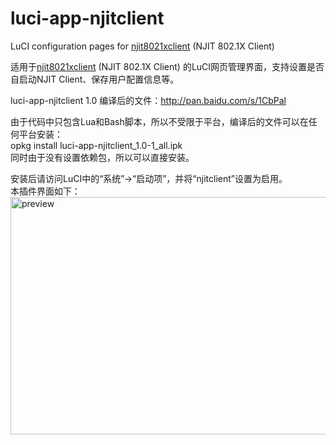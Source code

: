 luci-app-njitclient
===================

LuCI configuration pages for <a href="https://github.com/liuqun/njit8021xclient/" target="_blank">njit8021xclient</a> (NJIT 802.1X Client)

适用于<a href="https://github.com/liuqun/njit8021xclient" target="_blank">njit8021xclient</a> (NJIT 802.1X Client) 的LuCI网页管理界面，支持设置是否自启动NJIT Client、保存用户配置信息等。

luci-app-njitclient 1.0 编译后的文件：<a href="http://pan.baidu.com/s/1CbPal" target="_blank">http://pan.baidu.com/s/1CbPal</a>

由于代码中只包含Lua和Bash脚本，所以不受限于平台，编译后的文件可以在任何平台安装：<br/>
opkg install luci-app-njitclient_1.0-1_all.ipk<br/>
同时由于没有设置依赖包，所以可以直接安装。

安装后请访问LuCI中的“系统”->“启动项”，并将“njitclient”设置为启用。<br/>
本插件界面如下：
<img src="http://fmn.rrimg.com/fmn056/20131206/2350/large_NXd0_4b74000045e3125d.jpg" width="720" height="380" alt="preview" />

